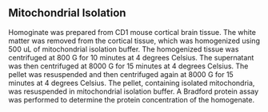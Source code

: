 ## Mitochondrial Isolation
Homoginate was prepared from CD1 mouse cortical brain tissue. The white matter was removed from the cortical tissue,
which was homogenized using 500 uL of mitochondrial isolation buffer. The homogenized tissue was centrifuged at 800 G 
for 10 minutes at 4 degrees Celsius. The supernatant was then centrifuged at 8000 G for 15 minutes at 4 degrees Celsius. 
The pellet was resuspended and then centrifuged again at 8000 G for 15 minutes at 4 degrees Celsius. The pellet, containing
isolated mitochondria, was resuspended in mitochondrial isolation buffer. A Bradford protein assay was performed to 
determine the protein concentration of the homogenate. 

